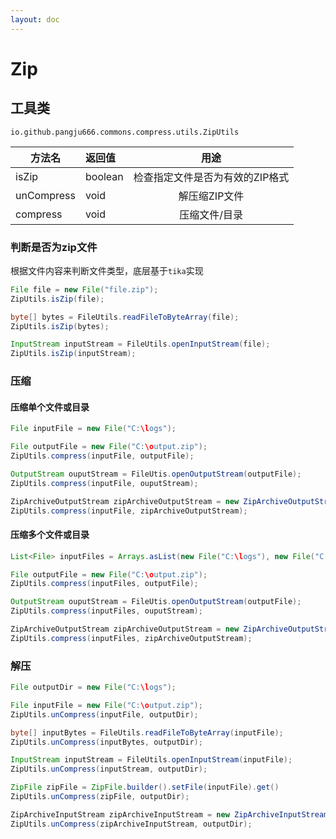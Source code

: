 ```yaml
---
layout: doc
---
```


# Zip

## 工具类

`io.github.pangju666.commons.compress.utils.ZipUtils`

| 方法名        | 返回值     |        用途         |
|------------|:--------|:-----------------:|
| isZip      | boolean | 检查指定文件是否为有效的ZIP格式 |
| unCompress | void    |     解压缩ZIP文件      |
| compress   | void    |      压缩文件/目录      |

### 判断是否为zip文件
根据文件内容来判断文件类型，底层基于`tika`实现

```java
File file = new File("file.zip");
ZipUtils.isZip(file);

byte[] bytes = FileUtils.readFileToByteArray(file);
ZipUtils.isZip(bytes);

InputStream inputStream = FileUtils.openInputStream(file);
ZipUtils.isZip(inputStream);
```

### 压缩

#### 压缩单个文件或目录
```java
File inputFile = new File("C:\logs");

File outputFile = new File("C:\output.zip");
ZipUtils.compress(inputFile, outputFile);

OutputStream ouputStream = FileUtis.openOutputStream(outputFile);
ZipUtils.compress(inputFile, ouputStream);

ZipArchiveOutputStream zipArchiveOutputStream = new ZipArchiveOutputStream(outputStream);
ZipUtils.compress(inputFile, zipArchiveOutputStream);
```

#### 压缩多个文件或目录
```java
List<File> inputFiles = Arrays.asList(new File("C:\logs"), new File("C:\logs2"));

File outputFile = new File("C:\output.zip");
ZipUtils.compress(inputFiles, outputFile);

OutputStream ouputStream = FileUtis.openOutputStream(outputFile);
ZipUtils.compress(inputFiles, ouputStream);

ZipArchiveOutputStream zipArchiveOutputStream = new ZipArchiveOutputStream(outputStream);
ZipUtils.compress(inputFiles, zipArchiveOutputStream);
```

### 解压
```java
File outputDir = new File("C:\logs");

File inputFile = new File("C:\output.zip");
ZipUtils.unCompress(inputFile, outputDir);

byte[] inputBytes = FileUtils.readFileToByteArray(inputFile);
ZipUtils.unCompress(inputBytes, outputDir);

InputStream inputStream = FileUtils.openInputStream(inputFile);
ZipUtils.unCompress(inputStream, outputDir);

ZipFile zipFile = ZipFile.builder().setFile(inputFile).get()
ZipUtils.unCompress(zipFile, outputDir);

ZipArchiveInputStream zipArchiveInputStream = new ZipArchiveInputStream(inputFile)
ZipUtils.unCompress(zipArchiveInputStream, outputDir);
```
